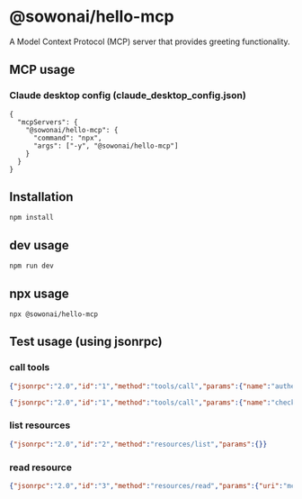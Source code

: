 # @sowonai/hello-mcp

A Model Context Protocol (MCP) server that provides greeting functionality.

## MCP usage
### Claude desktop config (claude_desktop_config.json)
```
{
  "mcpServers": {
    "@sowonai/hello-mcp": {
      "command": "npx",
      "args": ["-y", "@sowonai/hello-mcp"]
    }
  }
}
```

## Installation
```shell
npm install
```

## dev usage
```shell
npm run dev
```

## npx usage
```shell
npx @sowonai/hello-mcp
```

## Test usage (using jsonrpc)

### call tools
```json
{"jsonrpc":"2.0","id":"1","method":"tools/call","params":{"name":"authenticate","arguments":{}}}
```

```json
{"jsonrpc":"2.0","id":"1","method":"tools/call","params":{"name":"checkAuthStatus","arguments":{}}}
```

### list resources
```json
{"jsonrpc":"2.0","id":"2","method":"resources/list","params":{}}
```

### read resource
```json
{"jsonrpc":"2.0","id":"3","method":"resources/read","params":{"uri":"mcp://hello-world/Doha Park"}}
```
